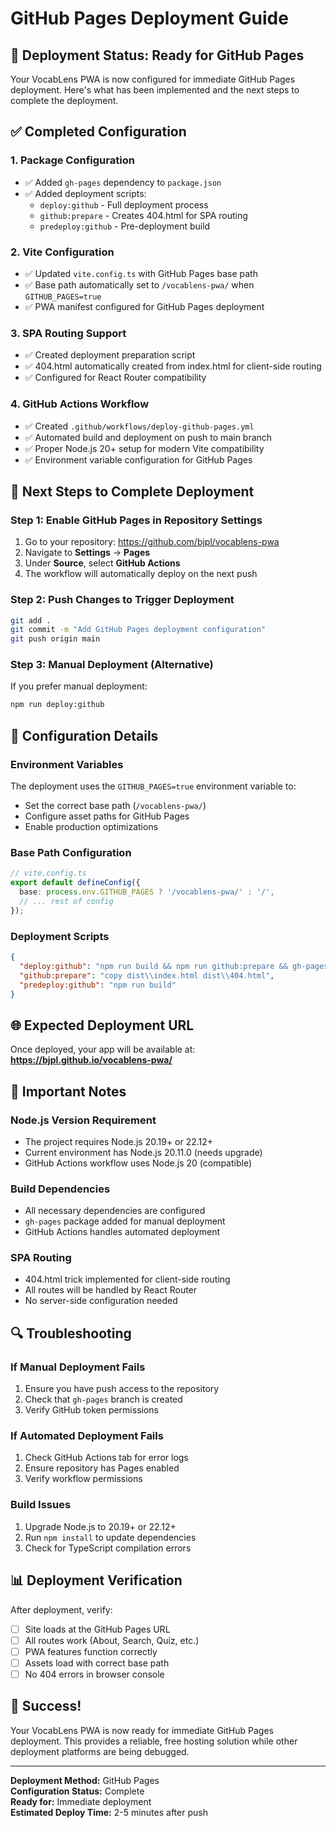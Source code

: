 # GitHub Pages Deployment Guide

## 🚀 Deployment Status: Ready for GitHub Pages

Your VocabLens PWA is now configured for immediate GitHub Pages deployment. Here's what has been implemented and the next steps to complete the deployment.

## ✅ Completed Configuration

### 1. Package Configuration
- ✅ Added `gh-pages` dependency to `package.json`
- ✅ Added deployment scripts:
  - `deploy:github` - Full deployment process
  - `github:prepare` - Creates 404.html for SPA routing
  - `predeploy:github` - Pre-deployment build

### 2. Vite Configuration
- ✅ Updated `vite.config.ts` with GitHub Pages base path
- ✅ Base path automatically set to `/vocablens-pwa/` when `GITHUB_PAGES=true`
- ✅ PWA manifest configured for GitHub Pages deployment

### 3. SPA Routing Support
- ✅ Created deployment preparation script
- ✅ 404.html automatically created from index.html for client-side routing
- ✅ Configured for React Router compatibility

### 4. GitHub Actions Workflow
- ✅ Created `.github/workflows/deploy-github-pages.yml`
- ✅ Automated build and deployment on push to main branch
- ✅ Proper Node.js 20+ setup for modern Vite compatibility
- ✅ Environment variable configuration for GitHub Pages

## 🎯 Next Steps to Complete Deployment

### Step 1: Enable GitHub Pages in Repository Settings
1. Go to your repository: https://github.com/bjpl/vocablens-pwa
2. Navigate to **Settings** → **Pages**
3. Under **Source**, select **GitHub Actions**
4. The workflow will automatically deploy on the next push

### Step 2: Push Changes to Trigger Deployment
```bash
git add .
git commit -m "Add GitHub Pages deployment configuration"
git push origin main
```

### Step 3: Manual Deployment (Alternative)
If you prefer manual deployment:
```bash
npm run deploy:github
```

## 🔧 Configuration Details

### Environment Variables
The deployment uses the `GITHUB_PAGES=true` environment variable to:
- Set the correct base path (`/vocablens-pwa/`)
- Configure asset paths for GitHub Pages
- Enable production optimizations

### Base Path Configuration
```typescript
// vite.config.ts
export default defineConfig({
  base: process.env.GITHUB_PAGES ? '/vocablens-pwa/' : '/',
  // ... rest of config
});
```

### Deployment Scripts
```json
{
  "deploy:github": "npm run build && npm run github:prepare && gh-pages -d dist",
  "github:prepare": "copy dist\\index.html dist\\404.html",
  "predeploy:github": "npm run build"
}
```

## 🌐 Expected Deployment URL
Once deployed, your app will be available at:
**https://bjpl.github.io/vocablens-pwa/**

## 🚨 Important Notes

### Node.js Version Requirement
- The project requires Node.js 20.19+ or 22.12+
- Current environment has Node.js 20.11.0 (needs upgrade)
- GitHub Actions workflow uses Node.js 20 (compatible)

### Build Dependencies
- All necessary dependencies are configured
- `gh-pages` package added for manual deployment
- GitHub Actions handles automated deployment

### SPA Routing
- 404.html trick implemented for client-side routing
- All routes will be handled by React Router
- No server-side configuration needed

## 🔍 Troubleshooting

### If Manual Deployment Fails
1. Ensure you have push access to the repository
2. Check that `gh-pages` branch is created
3. Verify GitHub token permissions

### If Automated Deployment Fails
1. Check GitHub Actions tab for error logs
2. Ensure repository has Pages enabled
3. Verify workflow permissions

### Build Issues
1. Upgrade Node.js to 20.19+ or 22.12+
2. Run `npm install` to update dependencies
3. Check for TypeScript compilation errors

## 📊 Deployment Verification

After deployment, verify:
- [ ] Site loads at the GitHub Pages URL
- [ ] All routes work (About, Search, Quiz, etc.)
- [ ] PWA features function correctly
- [ ] Assets load with correct base path
- [ ] No 404 errors in browser console

## 🎉 Success!

Your VocabLens PWA is now ready for immediate GitHub Pages deployment. This provides a reliable, free hosting solution while other deployment platforms are being debugged.

---

**Deployment Method:** GitHub Pages  
**Configuration Status:** Complete  
**Ready for:** Immediate deployment  
**Estimated Deploy Time:** 2-5 minutes after push